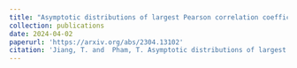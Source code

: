 ```yaml
---
title: "Asymptotic distributions of largest Pearson correlation coefficients under dependent structures"
collection: publications
date: 2024-04-02
paperurl: 'https://arxiv.org/abs/2304.13102'
citation: 'Jiang, T. and  Pham, T. Asymptotic distributions of largest Pearson correlation coefficients under dependent structures,arxiv:2304.13102.'
---
```

